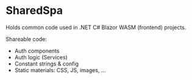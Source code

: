﻿# SharedSpa

Holds common code used in .NET C# Blazor WASM (frontend) projects.

Shareable code:
- Auth components
- Auth logic (Services)
- Constant strings & config
- Static materials: CSS, JS, images, ...
